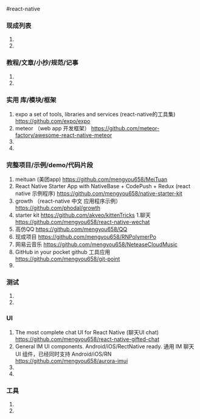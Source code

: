 #react-native
### 现成列表
1. 
1. 
### 教程/文章/小抄/规范/记事
1. 
1. 
### 实用 库/模块/框架
1. expo a set of tools, libraries and services (react-native的工具集)
https://github.com/expo/expo
1. meteor （web app 开发框架）
https://github.com/meteor-factory/awesome-react-native-meteor
1. 
1. 
### 完整项目/示例/demo/代码片段
1. meituan (美团app)
https://github.com/mengyou658/MeiTuan
1. React Native Starter App with NativeBase + CodePush + Redux (react native 示例程序)
https://github.com/mengyou658/native-starter-kit
1. growth （react-native 中文 应用程序示例）
https://github.com/phodal/growth
1. starter kit 
https://github.com/akveo/kittenTricks
1.聊天
https://github.com/mengyou658/react-native-wechat
1. 高仿QQ
https://github.com/mengyou658/QQ
1. 现成项目
https://github.com/mengyou658/RNPolymerPo
1.  网易云音乐
https://github.com/mengyou658/NeteaseCloudMusic
1. GitHub in your pocket  github 工具应用
https://github.com/mengyou658/git-point
1. 
### 测试
1. 
1. 
### UI
1. The most complete chat UI for React Native (聊天UI chat)
https://github.com/mengyou658/react-native-gifted-chat
1. General IM UI components. Android/iOS/RectNative ready. 通用 IM 聊天 UI 组件，已经同时支持 Android/iOS/RN
https://github.com/mengyou658/aurora-imui
1. 
1. 
### 工具
1. 
1. 
